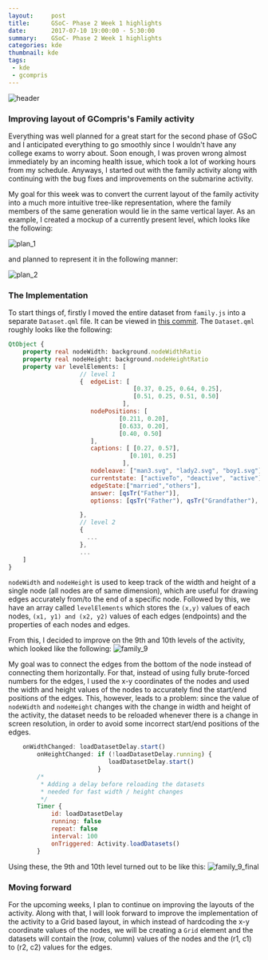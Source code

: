 ```yaml
---
layout:     post
title:      GSoC- Phase 2 Week 1 highlights
date:       2017-07-10 19:00:00 - 5:30:00
summary:    GSoC- Phase 2 Week 1 highlights
categories: kde
thumbnail: kde
tags:
 - kde
 - gcompris
---
```

![header](https://raw.githubusercontent.com/RudraNilBasu/blog/gh-pages/images/gsoc/family/family_header.jpg)

### Improving layout of GCompris's Family activity

Everything was well planned for a great start for the second phase of GSoC and I anticipated everything to go smoothly since I wouldn't have any college exams to worry about. Soon enough, I was proven wrong almost immediately by an incoming health issue, which took a lot of working hours from my schedule. Anyways, I started out with the family activity along with continuing with the bug fixes and improvements on the submarine activity.

My goal for this week was to convert the current layout of the family activity into a much more intuitive tree-like representation, where the family members of the same generation would lie in the same vertical layer. As an example, I created a mockup of a currently present level, which looks like the following:

![plan_1](https://raw.githubusercontent.com/RudraNilBasu/blog/gh-pages/images/gsoc/family/family.png)

and planned to represent it in the following manner:

![plan_2](https://raw.githubusercontent.com/RudraNilBasu/blog/gh-pages/images/gsoc/family/family_test_2.png)

### The Implementation

To start things of, firstly I moved the entire dataset from `family.js` into a separate `Dataset.qml` file. It can be viewed in [this commit](https://cgit.kde.org/gcompris.git/commit/?h=GSoC-family&id=2877e0adfccabf050bec1cfd1ee33aad6f578ded). The `Dataset.qml` roughly looks like the following:

```qml
QtObject {
    property real nodeWidth: background.nodeWidthRatio
    property real nodeHeight: background.nodeHeightRatio
    property var levelElements: [
                    // level 1
                    {  edgeList: [
                                   [0.37, 0.25, 0.64, 0.25],
                                   [0.51, 0.25, 0.51, 0.50]
                                ],
                       nodePositions: [
                               [0.211, 0.20],
                               [0.633, 0.20],
                               [0.40, 0.50]
                       ],
                       captions: [ [0.27, 0.57],
                                  [0.101, 0.25]
                                ],
                       nodeleave: ["man3.svg", "lady2.svg", "boy1.svg"],
                       currentstate: ["activeTo", "deactive", "active"],
                       edgeState:["married","others"],
                       answer: [qsTr("Father")],
                       optionss: [qsTr("Father"), qsTr("Grandfather"), qsTr("Uncle")]

                    },
                    // level 2
                    {
                      ...
                    },
                    ...
    ]
}

```

`nodeWidth` and `nodeHeight` is used to keep track of the width and height of a single node (all nodes are of same dimension), which are useful for drawing edges accurately from/to the end of a specific node. Followed by this, we have an array called `levelElements` which stores the `(x,y)` values of each nodes, `(x1, y1) and (x2, y2)` values of each edges (endpoints) and the properties of each nodes and edges.

From this, I decided to improve on the 9th and 10th levels of the activity, which looked like the following:
![family_9](https://raw.githubusercontent.com/RudraNilBasu/blog/gh-pages/images/gsoc/family/fam_1.png)

My goal was to connect the edges from the bottom of the node instead of connecting them horizontally. For that, instead of using fully brute-forced numbers for the edges, I used the x-y coordinates of the nodes and used the width and height values of the nodes to accurately find the start/end positions of the edges. This, however, leads to a problem: since the value of `nodeWidth` and `nodeHeight` changes with the change in width and height of the activity, the dataset needs to be reloaded whenever there is a change in screen resolution, in order to avoid some incorrect start/end positions of the edges.

```qml
    onWidthChanged: loadDatasetDelay.start()
        onHeightChanged: if (!loadDatasetDelay.running) {
                            loadDatasetDelay.start()
                         }
        /*
         * Adding a delay before reloading the datasets
         * needed for fast width / height changes
         */
        Timer {
            id: loadDatasetDelay
            running: false
            repeat: false
            interval: 100
            onTriggered: Activity.loadDatasets()
        }
```

Using these, the 9th and 10th level turned out to be like this:
![family_9_final](https://raw.githubusercontent.com/RudraNilBasu/blog/gh-pages/images/gsoc/family/fam_2.png)

### Moving forward

For the upcoming weeks, I plan to continue on improving the layouts of the activity. Along with that, I will look forward to improve the implementation of the activity to a Grid based layout, in which instead of hardcoding the x-y coordinate values of the nodes, we will be creating a `Grid` element and the datasets will contain the (row, column) values of the nodes and the (r1, c1) to (r2, c2) values for the edges.